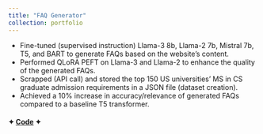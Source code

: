 ```yaml
---
title: "FAQ Generator"
collection: portfolio
---
```

* Fine-tuned (supervised instruction) Llama-3 8b, Llama-2 7b, Mistral 7b, T5, and BART to generate FAQs based on the website’s content.
* Performed QLoRA PEFT on Llama-3 and Llama-2 to enhance the quality of the generated FAQs.
* Scrapped (API call) and stored the top 150 US universities’ MS in CS graduate admission requirements in a JSON file (dataset creation).
* Achieved a 10% increase in accuracy/relevance of generated FAQs compared to a baseline T5 transformer.

#### ✦ [Code](https://github.com/SudarshanaSRao/CSCI-499_final_project) ✦ 

<!-- This is an item in your portfolio. It can be have images or nice text. If you name the file .md, it will be parsed as markdown. If you name the file .html, it will be parsed as HTML.  -->
